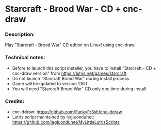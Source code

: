# Starcraft - Brood War - CD + cnc-draw
### Description:
Play "Starcraft - Brood War" CD edtion on Linux! using cnc-draw
### Technical notes:
- Before to launch this script installer, you have to install "Starcraft - CD + cnc-draw version" from https://lutris.net/games/starcraft
- Do not launch "Starcraft Brood War" during install process
- Game will be updated to version 1.16.1
- You will need "Starcraft Brood War" CD only one time during install
### Credits:
- cnc-ddraw: https://github.com/FunkyFr3sh/cnc-ddraw
- Lutris script maintained by legluondunet: https://github.com/legluondunet/MyLittleLutrisScripts

